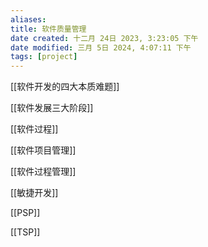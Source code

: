 ```yaml
---
aliases: 
title: 软件质量管理
date created: 十二月 24日 2023, 3:23:05 下午
date modified: 三月 5日 2024, 4:07:11 下午
tags: [project]
---
```


[[软件开发的四大本质难题]]

[[软件发展三大阶段]]

[[软件过程]]

[[软件项目管理]]

[[软件过程管理]]

[[敏捷开发]]

[[PSP]]

[[TSP]]